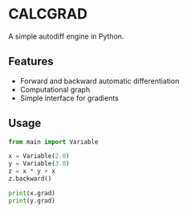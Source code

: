 # CALCGRAD

A simple autodiff engine in Python.

## Features

- Forward and backward automatic differentiation
- Computational graph
- Simple interface for gradients

## Usage

```python
from main import Variable

x = Variable(2.0)
y = Variable(3.0)
z = x * y + x
z.backward()

print(x.grad)
print(y.grad)
